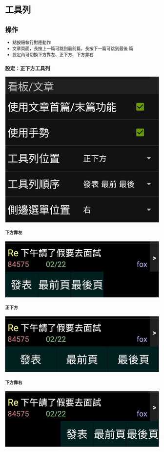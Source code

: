 # 工具列
## 操作
* 點按鈕執行對應動作
* 文章頁面，長按上一篇可跳到最前篇，長按下一篇可跳到最後
篇  
* 設定內可切換下方靠左、正下方、下方靠右  
### 設定：正下方工具列
![image](pics/toolbar_normal.jpg)
#### 下方靠左
#### ![image](pics/toolbar_bottom_left.jpg)
#### 正下方
#### ![image](pics/toolbar_bottom.jpg)
#### 下方靠右
#### ![image](pics/toolbar_bottom_right.jpg)